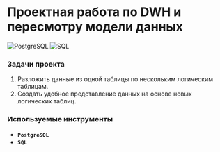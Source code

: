 # **Проектная работа по DWH и пересмотру модели данных**

![PostgreSQL](https://img.shields.io/badge/-PostgreSQL-salad)
![SQL](https://img.shields.io/badge/-SQL-pink)

### **Задачи проекта**
1. Разложить данные из одной таблицы по нескольким логическим таблицам.
2. Создать удобное представление данных на основе новых логических таблиц.

### **Используемые инструменты**

- **`PostgreSQL`**
- **`SQL`**


